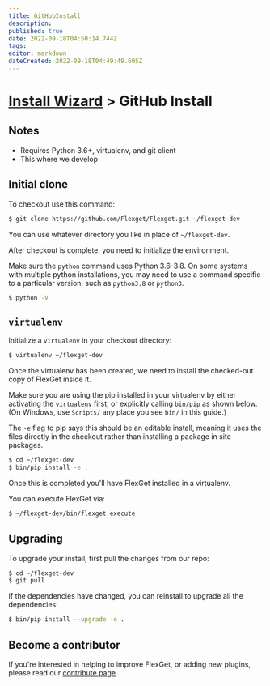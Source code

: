 ```yaml
---
title: GitHubInstall
description: 
published: true
date: 2022-09-18T04:50:14.744Z
tags: 
editor: markdown
dateCreated: 2022-09-18T04:49:49.605Z
---
```


# [Install Wizard](/InstallWizard) > GitHub Install
## Notes

 * Requires Python 3.6+, virtualenv, and git client
 * This where we develop

## Initial clone
To checkout use this command:

```bash
$ git clone https://github.com/Flexget/Flexget.git ~/flexget-dev
```

You can use whatever directory you like in place of `~/flexget-dev`.

After checkout is complete, you need to initialize the environment.

Make sure the `python` command uses Python 3.6-3.8. On some systems with multiple python installations, you may need to use a command specific to a particular version, such as `python3.8` or `python3`.

```bash
$ python -V
```

## `virtualenv`
Initialize a `virtualenv` in your checkout directory:

```bash
$ virtualenv ~/flexget-dev
```

Once the virtualenv has been created, we need to install the checked-out copy of FlexGet inside it.

Make sure you are using the pip installed in your virtualenv by either activating the `virtualenv` first, or explicitly calling `bin/pip` as shown below. (On Windows, use `Scripts/` any place you see `bin/` in this guide.)

The `-e` flag to pip says this should be an editable install, meaning it uses the files directly in the checkout rather than installing a package in site-packages.

```bash
$ cd ~/flexget-dev
$ bin/pip install -e .
```

Once this is completed you'll have FlexGet installed in a virtualenv.

You can execute FlexGet via:

```bash
$ ~/flexget-dev/bin/flexget execute
```

## Upgrading
To upgrade your install, first pull the changes from our repo:

```bash
$ cd ~/flexget-dev
$ git pull
```

If the dependencies have changed, you can reinstall to upgrade all the dependencies:

```bash
$ bin/pip install --upgrade -e .
```

## Become a contributor
If you're interested in helping to improve FlexGet, or adding new plugins, please read our [contribute page](/Contribute).
